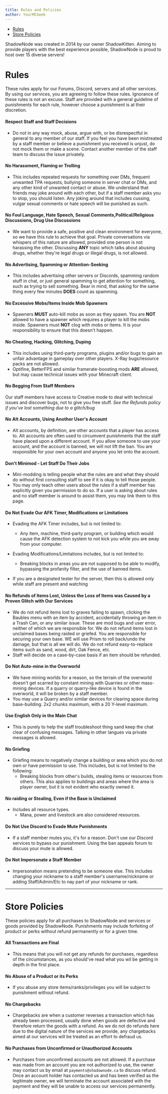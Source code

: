 ```yaml
---
title: Rules and Policies
author: YourMCGeek
---
```

<!-- We ask that you refrain from editing this file as a community member! Thank you! -->

- [Rules](#rules)
- [Store Policies](#store-policies)


ShadowNode was created in 2014 by our owner ShadowKitten. Aiming to provide players with the best experience possible, ShadowNode is proud to host over 15 diverse servers!

# Rules

These rules apply for our Forums, Discord, servers and all other services. By using our services, you are agreeing to follow these rules. Ignorance of these rules is not an excuse. Staff are provided with a general guideline of punishments for each rule, however choose a punishment is at their discretion.

#### Respect Staff and Staff Decisions
 * Do not in any way mock, abuse, argue with, or be disrespectful in general to any member of our staff. If you feel you have been mistreated by a staff member or believe a punishment you received is unjust, do not mock them or make a scene. Contact another member of the staff team to discuss the issue privately.

#### No Harassment, Flaming or Trolling
  * This includes repeated requests for something over DMs, frequent unwanted TPA requests, bullying someone in server chat or DMs, and any other kind of unwanted contact or abuse. We understand that friends may joke around with each other, but if a staff member asks you to stop, you should listen. Any joking around that includes cussing, vulgar sexual comments or hate speech will be punished as such.

#### No Foul Language, Hate Speech, Sexual Comments,Political/Religious Discussions, Drug Use Discussions
  * We want to provide a safe, positive and clean environment for everyone, so we have this rule to achieve that goal. Private conversations via whispers of this nature are allowed, provided one person is not harassing the other. Discussing **ANY** topic which talks about abusing drugs, whether they're legal drugs or illegal drugs, is not allowed.

#### No Advertising, Spamming or Attention-Seeking
  * This includes advertising other servers or Discords, spamming random stuff in chat, or just general spamming to get attention for something, such as trying to sell something. Bear in mind, that asking for the same thing every few minutes **DOES** count as spamming.

#### No Excessive Mobs/Items Inside Mob Spawners
  * Spawners **MUST** auto-kill mobs as soon as they spawn. You are **NOT** allowed to have a spawner which requires a player to kill the mobs inside. Spawners must **NOT** clog with mobs or items. It is your responsibility to ensure that this doesn't happen.

#### No Cheating, Hacking, Glitching, Duping
  * This includes using third-party programs, plugins and/or bugs to gain an unfair advantage in gameplay over other players. X-Ray bugs/resource packs are not allowed.
  * Optifine, BetterFPS and similar framerate-boosting mods **ARE** allowed, but may cause technical issues with your Minecraft client.

#### No Begging From Staff Members
  Our staff members have access to Creative mode to deal with technical issues and discover bugs, not to give you free stuff. *See the Refunds policy if you've lost something due to a glitch/bug*

#### No Alt Accounts, Using Another User's Account
  * Alt accounts, by definition, are other accounts that a player has access to. Alt accounts are often used to circumvent punishments that the staff have placed upon a different account. If you allow someone to use your account, and the account is banned, we will not lift the ban. You are responsible for your own account and anyone you let onto the account.

#### Don't Minimod - Let Staff Do Their Jobs
  * Mini-modding is telling people what the rules are and what they should do without first consulting staff to see if it is okay to tell those people. 
  * You may only teach other users about the rules if a staff member has explicitly given you permission to do so. If a user is asking about rules and no staff member is around to assist them, you may link them to this page.

#### Do Not Evade Our AFK Timer, Modifications or Limitations
  * Evading the AFK Timer includes, but is not limited to:
  
      * Any item, machine, third-party program, or building which would cause the AFK detection system to not kick you while you are away from your computer.
  * Evading Modifications/Limitations includes, but is not limited to:
      * Breaking blocks in areas you are not supposed to be able to modify, bypassing the profanity filter, and the use of banned items. 
  
  * If you are a designated tester for the server, then this is allowed only while staff are present and watching

#### No Refunds of Items Lost, Unless the Loss of Items was Caused by a Proven Glitch with Our Services
  * We do not refund items lost to graves failing to spawn, clicking the Baubles menu with an item by accident, accidentally throwing an item in a Trash Can, or any similar issue. These are mod bugs and user error, neither of which we are responsible for. We do not refund items lost in unclaimed bases being raided or griefed. You are responsible for securing your own base. WE will use Prism to roll back/undo the damage, but that is all we will do. We do not refund easy-to-replace items such as sand, wood, dirt, Oak Fence, etc.
  * Staff will decide on a case-by-case basis if an item should be refunded.

#### Do Not Auto-mine in the Overworld
  * We have mining worlds for a reason, so the terrain of the overworld doesn't get scarred by constant mining with Quarries or other mass-mining devices. If a quarry or quarry-like device is found in the overworld, it will be broken by a staff member.
  * You may use a Quarry and/or similar devices for clearing space during base-building. 2x2 chunks maximum, with a 20 Y-level maximum.

#### Use English Only in the Main Chat
  * This is purely to help the staff troubleshoot thing sand keep the chat clear of confusing messages. Talking in other langues via private messages is allowed.

#### No Griefing
  * Griefing means to negatively change a building or area which you do not own or have permission to use. This includes, but is not limited to the following:
    * Breaking blocks from other's builds, stealing items or resources from others. This also applies to buildings and areas where the area is player owner, but it is not evident who exactly owned it.

#### No raiding or Stealing, Even if the Base is Unclaimed
  * Includes all resource types.
    * Mana, power and livestock are also considered resources.
  
#### Do Not Use Discord to Evade Mute Punishments
  * If a staff member mutes you, it's for a reason. Don't use our Discord services to bypass our punishment. Using the ban appeals forum to discuss your mute is allowed.

#### Do Not Impersonate a Staff Member
  * Impersonation means pretending to be someone else. This includes changing your nickname to a staff member's username/nickname or adding Staff/Admin/Etc to nay part of your nickname or rank.

___

# Store Policies

These policies apply for all purchases to ShadowNode and services or goods provided by ShadowNode. Punishments may include forfeiting of product or perks without refund permanently or for a given time. 

#### All Transactions are Final
  * This means that you will not get any refunds for purchases, regardless of the circumstances, as you should've read what you wil be getting in depth in the first place.

#### No Abuse of a Product or its Perks
  * If you abuse any store items/ranks/privileges you will be subject to punishment without refund.

#### No Chargebacks
  * Chargebacks are when a customer reverses a transaction which has already been processed, usually done when goods are defective and therefore return the goods with a refund. As we do not do refunds here due to the digital nature of the services we provide, any chargebacks aimed at our services will be treated as an effort to defraud us.

#### No Purchases from Unconfirmed or Unauthorized Accounts
  * Purchases from unconfirmed accounts are not allowed. If a purchase was made from an account you are not authorized to use, the owner may contact us by email at ``payments@shadownode.ca`` to discuss refund. Once an account holder has contacted us and has been verified as the legitimate owner, we will terminate the account associated with the payment and they will be unable to access our services permanently.
